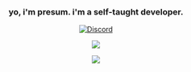 ### <div align="center">yo, i'm presum. i'm a self-taught developer. </div> 

<p align="center">
    <a href="https://discord.com/users/756466045551902730">
        <img alt="Discord" src="https://lanyard.cnrad.dev/api/756466045551902730?hideBadges=false&hideStatus=false">
    </a>
</p>

<p align="center">
    <img src="https://github-readme-stats.vercel.app/api?username=presum&theme=dark&show_icons=true"/>
</p>

<div align="center"><img src="https://spotify-github-profile.vercel.app/api/view?uid=31vunjkpfhfalsjufuadwhhmbsba&cover_image=true&theme=default&show_offline=false&background_color=121212" /></div>  
